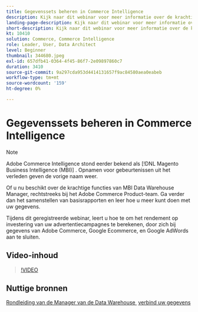 ```yaml
---
title: Gegevenssets beheren in Commerce Intelligence
description: Kijk naar dit webinar voor meer informatie over de krachtige functies van Commerce Intelligence Data Warehouse Manager.
landing-page-description: Kijk naar dit webinar voor meer informatie over de krachtige functies van Commerce Intelligence Data Warehouse Manager.
short-description: Kijk naar dit webinar voor meer informatie over de krachtige functies van Commerce Intelligence Data Warehouse Manager.
kt: 10410
solution: Commerce, Commerce Intelligence
role: Leader, User, Data Architect
level: Beginner
thumbnail: 344680.jpeg
exl-id: 657dfb41-0364-4f45-86f7-2e09897860c7
duration: 3410
source-git-commit: 9a297cda953d4414131657f9ac84580aea0eabeb
workflow-type: tm+mt
source-wordcount: '159'
ht-degree: 0%

---
```


# Gegevenssets beheren in Commerce Intelligence

>[!NOTE]
>
>Adobe Commerce Intelligence stond eerder bekend als [!DNL Magento Business Intelligence (MBI)] . Opnamen voor gebeurtenissen uit het verleden geven de vorige naam weer.

Of u nu beschikt over de krachtige functies van MBI Data Warehouse Manager, rechtstreeks bij het Adobe Commerce Product-team. Ga verder dan het samenstellen van basisrapporten en leer hoe u meer kunt doen met uw gegevens.

Tijdens dit geregistreerde webinar, leert u hoe te om het rendement op investering van uw advertentiecampagnes te berekenen, door zich bij gegevens van Adobe Commerce, Google Ecommerce, en Google AdWords aan te sluiten.

## Video-inhoud

>[!VIDEO](https://video.tv.adobe.com/v/344680?quality=12&learn=on)

## Nuttige bronnen

[&#x200B; Rondleiding van de Manager van de Data Warehouse &#x200B;](https://experienceleague.adobe.com/docs/commerce-business-intelligence/mbi/analyze/warehouse-manager/tour-dwm.html?lang=nl-NL)
[&#x200B; verbind uw gegevens &#x200B;](https://experienceleague.adobe.com/docs/commerce-business-intelligence/mbi/analyze/connecting/connecting-data.html?lang=nl-NL)
